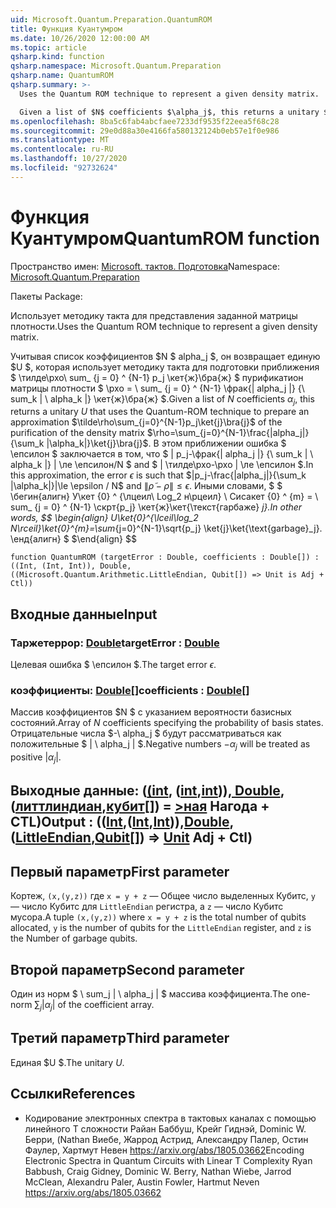 ```yaml
---
uid: Microsoft.Quantum.Preparation.QuantumROM
title: Функция Куантумром
ms.date: 10/26/2020 12:00:00 AM
ms.topic: article
qsharp.kind: function
qsharp.namespace: Microsoft.Quantum.Preparation
qsharp.name: QuantumROM
qsharp.summary: >-
  Uses the Quantum ROM technique to represent a given density matrix.

  Given a list of $N$ coefficients $\alpha_j$, this returns a unitary $U$ that uses the Quantum-ROM technique to prepare an approximation  $\tilde\rho\sum_{j=0}^{N-1}p_j\ket{j}\bra{j}$ of the purification of the density matrix $\rho=\sum_{j=0}^{N-1}\frac{|alpha_j|}{\sum_k |\alpha_k|}\ket{j}\bra{j}$. In this approximation, the error $\epsilon$ is such that $|p_j-\frac{|alpha_j|}{\sum_k |\alpha_k|}|\le \epsilon / N$ and $\|\tilde\rho - \rho\| \le \epsilon$. In other words, $$ \begin{align} U\ket{0}^{\lceil\log_2 N\rceil}\ket{0}^{m}=\sum_{j=0}^{N-1}\sqrt{p_j} \ket{j}\ket{\text{garbage}_j}. \end{align} $$
ms.openlocfilehash: 8ba5c6fab4abcfaee7233df9535f22eea5f68c28
ms.sourcegitcommit: 29e0d88a30e4166fa580132124b0eb57e1f0e986
ms.translationtype: MT
ms.contentlocale: ru-RU
ms.lasthandoff: 10/27/2020
ms.locfileid: "92732624"
---
```

# <a name="quantumrom-function"></a><span data-ttu-id="61427-102">Функция Куантумром</span><span class="sxs-lookup"><span data-stu-id="61427-102">QuantumROM function</span></span>

<span data-ttu-id="61427-103">Пространство имен: [Microsoft. тактов. Подготовка](xref:Microsoft.Quantum.Preparation)</span><span class="sxs-lookup"><span data-stu-id="61427-103">Namespace: [Microsoft.Quantum.Preparation](xref:Microsoft.Quantum.Preparation)</span></span>

<span data-ttu-id="61427-104">Пакеты [](https://nuget.org/packages/)</span><span class="sxs-lookup"><span data-stu-id="61427-104">Package: [](https://nuget.org/packages/)</span></span>


<span data-ttu-id="61427-105">Использует методику такта для представления заданной матрицы плотности.</span><span class="sxs-lookup"><span data-stu-id="61427-105">Uses the Quantum ROM technique to represent a given density matrix.</span></span>

<span data-ttu-id="61427-106">Учитывая список коэффициентов $N $ alpha_j $, он возвращает единую $U $, которая использует методику такта для подготовки приближения $ \тилде\рхо\ sum_ {j = 0} ^ {N-1} p_j \кет{ж}\бра{ж} $ пурификатион матрицы плотности $ \рхо = \ sum_ {j = 0} ^ {N-1} \фрак{| alpha_j |} {\ sum_k | \ alpha_k |} \кет{ж}\бра{ж} $.</span><span class="sxs-lookup"><span data-stu-id="61427-106">Given a list of $N$ coefficients $\alpha_j$, this returns a unitary $U$ that uses the Quantum-ROM technique to prepare an approximation  $\tilde\rho\sum_{j=0}^{N-1}p_j\ket{j}\bra{j}$ of the purification of the density matrix $\rho=\sum_{j=0}^{N-1}\frac{|alpha_j|}{\sum_k |\alpha_k|}\ket{j}\bra{j}$.</span></span> <span data-ttu-id="61427-107">В этом приближении ошибка $ \епсилон $ заключается в том, что $ | p_j-\фрак{| alpha_j |} {\ sum_k | \ alpha_k |} | \ле \епсилон/N $ and $ \| \тилде\рхо-\рхо \| \ле \епсилон $.</span><span class="sxs-lookup"><span data-stu-id="61427-107">In this approximation, the error $\epsilon$ is such that $|p_j-\frac{|alpha_j|}{\sum_k |\alpha_k|}|\le \epsilon / N$ and $\|\tilde\rho - \rho\| \le \epsilon$.</span></span> <span data-ttu-id="61427-108">Иными словами, $ $ \бегин{алигн} У\кет {0} ^ {\лцеил\ Log_2 н\рцеил} \ Сисакет {0} ^ {m} = \ sum_ {j = 0} ^ {N-1} \скрт{p_j} \кет{ж}\кет{\текст{гарбаже} _j}.</span><span class="sxs-lookup"><span data-stu-id="61427-108">In other words, $$ \begin{align} U\ket{0}^{\lceil\log_2 N\rceil}\ket{0}^{m}=\sum_{j=0}^{N-1}\sqrt{p_j} \ket{j}\ket{\text{garbage}_j}.</span></span>
<span data-ttu-id="61427-109">\енд{алигн} $ $</span><span class="sxs-lookup"><span data-stu-id="61427-109">\end{align} $$</span></span>

```qsharp
function QuantumROM (targetError : Double, coefficients : Double[]) : ((Int, (Int, Int)), Double, ((Microsoft.Quantum.Arithmetic.LittleEndian, Qubit[]) => Unit is Adj + Ctl))
```


## <a name="input"></a><span data-ttu-id="61427-110">Входные данные</span><span class="sxs-lookup"><span data-stu-id="61427-110">Input</span></span>

### <a name="targeterror--double"></a><span data-ttu-id="61427-111">Таржетеррор: [Double](xref:microsoft.quantum.lang-ref.double)</span><span class="sxs-lookup"><span data-stu-id="61427-111">targetError : [Double](xref:microsoft.quantum.lang-ref.double)</span></span>

<span data-ttu-id="61427-112">Целевая ошибка $ \епсилон $.</span><span class="sxs-lookup"><span data-stu-id="61427-112">The target error $\epsilon$.</span></span>


### <a name="coefficients--double"></a><span data-ttu-id="61427-113">коэффициенты: [Double](xref:microsoft.quantum.lang-ref.double)[]</span><span class="sxs-lookup"><span data-stu-id="61427-113">coefficients : [Double](xref:microsoft.quantum.lang-ref.double)[]</span></span>

<span data-ttu-id="61427-114">Массив коэффициентов $N $ с указанием вероятности базисных состояний.</span><span class="sxs-lookup"><span data-stu-id="61427-114">Array of $N$ coefficients specifying the probability of basis states.</span></span>
<span data-ttu-id="61427-115">Отрицательные числа $-\ alpha_j $ будут рассматриваться как положительные $ | \ alpha_j | $.</span><span class="sxs-lookup"><span data-stu-id="61427-115">Negative numbers $-\alpha_j$ will be treated as positive $|\alpha_j|$.</span></span>



## <a name="output--intintintdoublelittleendianqubit--unit-adj--ctl"></a><span data-ttu-id="61427-116">Выходные данные: ([(int](xref:microsoft.quantum.lang-ref.int), ([int](xref:microsoft.quantum.lang-ref.int),[int](xref:microsoft.quantum.lang-ref.int)))[, Double](xref:microsoft.quantum.lang-ref.double), ([литтлиндиан](xref:Microsoft.Quantum.Arithmetic.LittleEndian),[кубит](xref:microsoft.quantum.lang-ref.qubit)[]) = [>ная](xref:microsoft.quantum.lang-ref.unit) Нагода + CTL)</span><span class="sxs-lookup"><span data-stu-id="61427-116">Output : (([Int](xref:microsoft.quantum.lang-ref.int),([Int](xref:microsoft.quantum.lang-ref.int),[Int](xref:microsoft.quantum.lang-ref.int))),[Double](xref:microsoft.quantum.lang-ref.double),([LittleEndian](xref:Microsoft.Quantum.Arithmetic.LittleEndian),[Qubit](xref:microsoft.quantum.lang-ref.qubit)[]) => [Unit](xref:microsoft.quantum.lang-ref.unit) Adj + Ctl)</span></span>

## <a name="first-parameter"></a><span data-ttu-id="61427-117">Первый параметр</span><span class="sxs-lookup"><span data-stu-id="61427-117">First parameter</span></span>

<span data-ttu-id="61427-118">Кортеж, `(x,(y,z))` где `x = y + z` — Общее число выделенных Кубитс, `y` — число Кубитс для `LittleEndian` регистра, а `z` — число Кубитс мусора.</span><span class="sxs-lookup"><span data-stu-id="61427-118">A tuple `(x,(y,z))` where `x = y + z` is the total number of qubits allocated, `y` is the number of qubits for the `LittleEndian` register, and `z` is the Number of garbage qubits.</span></span>

## <a name="second-parameter"></a><span data-ttu-id="61427-119">Второй параметр</span><span class="sxs-lookup"><span data-stu-id="61427-119">Second parameter</span></span>

<span data-ttu-id="61427-120">Один из норм $ \ sum_j | \ alpha_j | $ массива коэффициента.</span><span class="sxs-lookup"><span data-stu-id="61427-120">The one-norm $\sum_j |\alpha_j|$ of the coefficient array.</span></span>

## <a name="third-parameter"></a><span data-ttu-id="61427-121">Третий параметр</span><span class="sxs-lookup"><span data-stu-id="61427-121">Third parameter</span></span>

<span data-ttu-id="61427-122">Единая $U $.</span><span class="sxs-lookup"><span data-stu-id="61427-122">The unitary $U$.</span></span>

## <a name="references"></a><span data-ttu-id="61427-123">Ссылки</span><span class="sxs-lookup"><span data-stu-id="61427-123">References</span></span>

- <span data-ttu-id="61427-124">Кодирование электронных спектра в тактовых каналах с помощью линейного T сложности Райан Баббуш, Крейг Гиднэй, Dominic W. Берри, (Nathan Виебе, Жаррод Астрид, Александру Палер, Остин Фаулер, Хартмут Невен https://arxiv.org/abs/1805.03662</span><span class="sxs-lookup"><span data-stu-id="61427-124">Encoding Electronic Spectra in Quantum Circuits with Linear T Complexity Ryan Babbush, Craig Gidney, Dominic W. Berry, Nathan Wiebe, Jarrod McClean, Alexandru Paler, Austin Fowler, Hartmut Neven https://arxiv.org/abs/1805.03662</span></span>